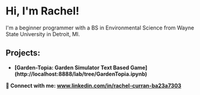 

<h1>Hi, I'm Rachel! </a></h1>
I'm a beginner programmer with a BS in Environmental Science from Wayne State University in Detroit, MI.<h2>
<h2> Projects:</h2>

- <b>[Garden-Topia: Garden Simulator Text Based Game] (http://localhost:8888/lab/tree/GardenTopia.ipynb)


🤳 Connect with me:
www.linkedin.com/in/rachel-curran-ba23a7303
